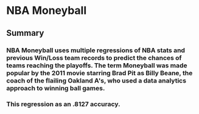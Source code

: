# NBA Moneyball

## Summary

### NBA Moneyball uses multiple regressions of NBA stats and previous Win/Loss team records to predict the chances of teams reaching the playoffs. The term Moneyball was made popular by the 2011 movie starring Brad Pit as Billy Beane, the coach of the flailing Oakland A's, who used a data analytics approach to winning ball games.

### This regression as an .8127 accuracy.
